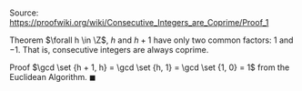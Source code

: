# 

Source: https://proofwiki.org/wiki/Consecutive_Integers_are_Coprime/Proof_1

Theorem
$\forall h \in \Z$, $h$ and $h + 1$ have only two common factors: $1$ and $-1$.
That is, consecutive integers are always coprime.


Proof
$\gcd \set {h + 1, h} = \gcd \set {h, 1} = \gcd \set {1, 0} = 1$ from the Euclidean Algorithm.
$\blacksquare$





